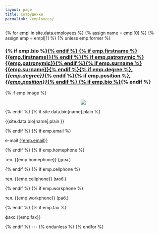 ```yaml
---
layout: page
title: Сотрудники
permalink: /employees/
---
```

{% for empl in site.data.employees %}
 {% assign name = empl[0] %}
 {% assign emp = empl[1] %}
 {% unless emp.former %}
 <a name="{{ name }}"></a>
 <h3>
 {% if emp.bio %}<a href="{{site.baseurl}}/bio/{{name}}">{% endif %}
  {% if emp.firstname %}{{emp.firstname}}{% endif %}{% if emp.patronymic %} {{emp.patronymic}}{% endif %}{% if emp.surname %} {{emp.surname}}{% endif %}{% if emp.degree %}<i>, {{emp.degree}}</i>{% endif %}{% if emp.position %}<i>, {{emp.position}}</i>{% endif %}
 {% if emp.bio %}</a>{% endif %}
 </h3>
 {% if emp.image %} <p align="center"><img src="{{site.baseurl}}/img/employees/{{emp.image}}"></img></p>{% endif %}
 {% if site.data.bio[name].plain %} <p>{{site.data.bio[name].plain }}</p> {% endif %} 
 {% if emp.email %}<p>e-mail <a href="mailto:{{emp.email}}">{{emp.email}}</a></p>{% endif %}
 {% if emp.homephone %} <p>тел. {{emp.homephone}} (дом.) </p> {% endif %}
 {% if emp.cellphone %} <p>тел. {{emp.cellphone}} (моб.) </p> {% endif %}
 {% if emp.workphone %} <p>тел. {{emp.workphone}} (раб.) </p> {% endif %}
 {% if emp.fax %} <p>факс {{emp.fax}}</p> {% endif %}
 ---
 {% endunless %}
{% endfor %}
